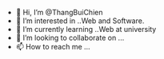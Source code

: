 - 👋 Hi, I’m @ThangBuiChien
- 👀 I’m interested in ..Web and Software.
- 🌱 I’m currently learning ..Web at university 
- 💞️ I’m looking to collaborate on ...
- 📫 How to reach me ...

<!---
ThangBuiChien/ThangBuiChien is a ✨ special ✨ repository because its `README.md` (this file) appears on your GitHub profile.
You can click the Preview link to take a look at your changes.
--->
